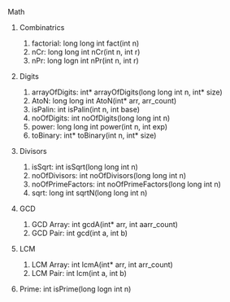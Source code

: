 Math

1. Combinatrics
	1. factorial: long long int fact(int n)
	2. nCr: long long int nCr(int n, int r)
	3. nPr: long logn int nPr(int n, int r)

2. Digits
	1. arrayOfDigits: int* arrayOfDigits(long long int n, int* size)
	2. AtoN: long long int AtoN(int* arr, arr_count)
	3. isPalin: int isPalin(int n, int base)
	4. noOfDigits: int noOfDigits(long long int n)
	5. power: long long int power(int n, int exp)
	6. toBinary: int* toBinary(int n, int* size)
	
3. Divisors
	1. isSqrt: int isSqrt(long long int n)
	2. noOfDivisors: int noOfDivisors(long long int n)
	3. noOfPrimeFactors: int noOfPrimeFactors(long long int n)
	4. sqrt: long int sqrtN(long long int n)

4. GCD
	1. GCD Array: int gcdA(int* arr, int aarr_count)
	2. GCD Pair: int gcd(int a, int b)

5. LCM
	1. LCM Array: int lcmA(int* arr, int arr_count)
	2. LCM Pair: int lcm(int a, int b)

6. Prime: int isPrime(long logn int n)
